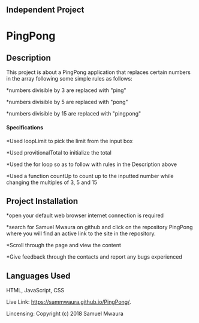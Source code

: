 ## Independent Project

# PingPong

## Description ##


This project is about a PingPong application that replaces certain numbers in the array following some simple rules as follows:

*numbers divisible by 3 are replaced with "ping"

*numbers divisible by 5 are replaced with "pong"

*numbers divisible by 15 are replaced with "pingpong"



#### Specifications ####
*Used loopLimit to pick the limit from the input box

*Used provitionalTotal to initialize the total

*Used the for loop so as to follow with rules in the Description above

*Used a function countUp to count up to the inputted number while changing the multiples of 3, 5 and 15


















## Project Installation ##

*open your default web browser
internet connection is required

*search for Samuel Mwaura on github and click on the repository PingPong where you will find an active link to the site in the repository.

*Scroll through the page and view the content

*Give feedback through the contacts and report any bugs experienced


## Languages Used ##
HTML, JavaScript, CSS


Live Link: https://sammwaura.github.io/PingPong/.

Lincensing:
Copyright (c) 2018 Samuel Mwaura

